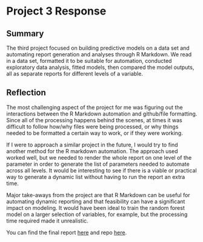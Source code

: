 # Project 3 Response

## Summary

The third project focused on building predictive models on a data set and automating report generation and analyses through R Markdown. We read in a data set, formatted it to be suitable for automation, conducted exploratory data analysis, fitted models, then compared the model outputs, all as separate reports for different levels of a variable.

## Reflection

The most challenging aspect of the project for me was figuring out the interactions between the R Markdown automation and github/file formatting. Since all of the processing happens behind the scenes, at times it was difficult to follow how/why files were being processed, or why things needed to be formatted a certain way to work, or if they were working. 

If I were to approach a similar project in the future, I would try to find another method for the R markdown automation. The approach used worked well, but we needed to render the whole report on one level of the parameter in order to generate the list of parameters needed to automate across all levels. It would be interesting to see if there is a viable or practical way to generate a dynamic list without having to run the report an extra time.

Major take-aways from the project are that R Markdown can be useful for automating dynamic reporting and that feasibility can have a significant impact on modeling. It would have been ideal to train the random forest model on a larger selection of variables, for example, but the processing time required made it unrealistic.

You can find the final report [here](https://lrperki2.github.io/Project3/) and repo [here](https://github.com/lrperki2/Project3).
